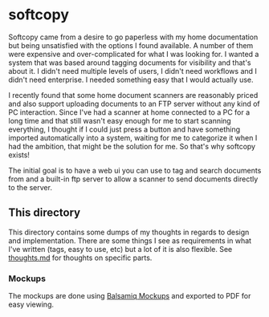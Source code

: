 # softcopy

Softcopy came from a desire to go paperless with my home documentation but being unsatisfied with the options I found available.  A number of them were expensive and over-complicated for what I was looking for.  I wanted a system that was based around tagging documents for visibility and that's about it.  I didn't need multiple levels of users, I didn't need workflows and I didn't need enterprise.  I needed something easy that I would actually use.

I recently found that some home document scanners are reasonably priced and also support uploading documents to an FTP server without any kind of PC interaction.  Since I've had a scanner at home connected to a PC for a long time and that still wasn't easy enough for me to start scanning everything, I thought if I could just press a button and have something imported automatically into a system, waiting for me to categorize it when I had the ambition, that might be the solution for me. So that's why softcopy exists!

The initial goal is to have a web ui you can use to tag and search documents from and a built-in ftp server to allow a scanner to send documents directly to the server.

## This directory
This directory contains some dumps of my thoughts in regards to design and implementation.  There are some things I see as requirements in what I've written (tags, easy to use, etc) but a lot of it is also flexible.  See [thoughts.md]() for thoughts on specific parts.

### Mockups
The mockups are done using [Balsamiq Mockups](https://balsamiq.com/) and exported to PDF for easy viewing.
